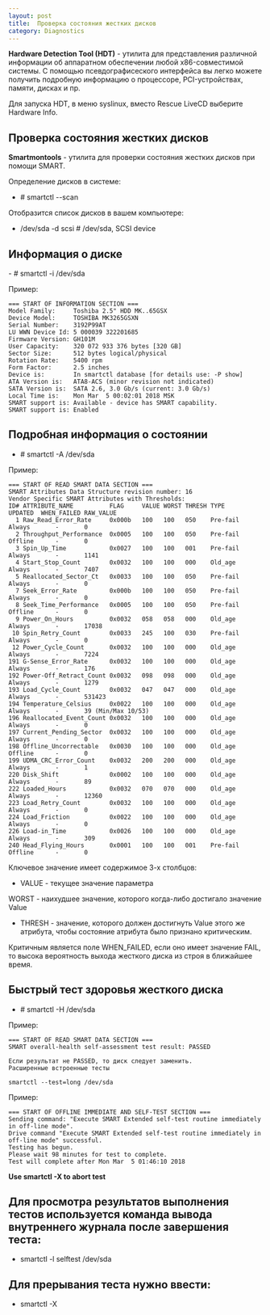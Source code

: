 ```yaml
---
layout: post
title:  Проверка состояния жестких дисков
category: Diagnostics
---
```


**Hardware Detection Tool (HDT)** - утилита для представления различной информации об аппаратном обеспечении любой x86-совместимой системы. С помощью псевдографисеского интерфейса вы легко можете получить подробную информацию о процессоре, PCI-устройствах, памяти, дисках и пр.

Для запуска HDT, в меню syslinux, вместо Rescue LiveCD выберите Hardware Info. 

## Проверка состояния жестких дисков

**Smartmontools** - утилита для проверки состояния жестких дисков при помощи SMART.

Определение дисков в системе:

- \# smartctl --scan

Отобразится список дисков в вашем компьютере:

- /dev/sda -d scsi # /dev/sda, SCSI device

## Информация о диске

\- # smartctl -i /dev/sda

Пример:

    === START OF INFORMATION SECTION ===
    Model Family:     Toshiba 2.5" HDD MK..65GSX
    Device Model:     TOSHIBA MK3265GSXN
    Serial Number:    3192P99AT
    LU WWN Device Id: 5 000039 322201685
    Firmware Version: GH101M
    User Capacity:    320 072 933 376 bytes [320 GB]
    Sector Size:      512 bytes logical/physical
    Rotation Rate:    5400 rpm
    Form Factor:      2.5 inches
    Device is:        In smartctl database [for details use: -P show]
    ATA Version is:   ATA8-ACS (minor revision not indicated)
    SATA Version is:  SATA 2.6, 3.0 Gb/s (current: 3.0 Gb/s)
    Local Time is:    Mon Mar  5 00:02:01 2018 MSK
    SMART support is: Available - device has SMART capability.
    SMART support is: Enabled

## Подробная информация о состоянии

- \# smartctl -A /dev/sda

Пример:

    === START OF READ SMART DATA SECTION ===
    SMART Attributes Data Structure revision number: 16
    Vendor Specific SMART Attributes with Thresholds:
    ID# ATTRIBUTE_NAME          FLAG     VALUE WORST THRESH TYPE      UPDATED  WHEN_FAILED RAW_VALUE
      1 Raw_Read_Error_Rate     0x000b   100   100   050    Pre-fail  Always       -       0
      2 Throughput_Performance  0x0005   100   100   050    Pre-fail  Offline      -       0
      3 Spin_Up_Time            0x0027   100   100   001    Pre-fail  Always       -       1141
      4 Start_Stop_Count        0x0032   100   100   000    Old_age   Always       -       7407
      5 Reallocated_Sector_Ct   0x0033   100   100   050    Pre-fail  Always       -       0
      7 Seek_Error_Rate         0x000b   100   100   050    Pre-fail  Always       -       0
      8 Seek_Time_Performance   0x0005   100   100   050    Pre-fail  Offline      -       0
      9 Power_On_Hours          0x0032   058   058   000    Old_age   Always       -       17038
     10 Spin_Retry_Count        0x0033   245   100   030    Pre-fail  Always       -       0
     12 Power_Cycle_Count       0x0032   100   100   000    Old_age   Always       -       7224
    191 G-Sense_Error_Rate      0x0032   100   100   000    Old_age   Always       -       176
    192 Power-Off_Retract_Count 0x0032   098   098   000    Old_age   Always       -       1279
    193 Load_Cycle_Count        0x0032   047   047   000    Old_age   Always       -       531423
    194 Temperature_Celsius     0x0022   100   100   000    Old_age   Always       -       39 (Min/Max 10/53)
    196 Reallocated_Event_Count 0x0032   100   100   000    Old_age   Always       -       0
    197 Current_Pending_Sector  0x0032   100   100   000    Old_age   Always       -       0
    198 Offline_Uncorrectable   0x0030   100   100   000    Old_age   Offline      -       0
    199 UDMA_CRC_Error_Count    0x0032   200   200   000    Old_age   Always       -       1
    220 Disk_Shift              0x0002   100   100   000    Old_age   Always       -       89
    222 Loaded_Hours            0x0032   070   070   000    Old_age   Always       -       12360
    223 Load_Retry_Count        0x0032   100   100   000    Old_age   Always       -       0
    224 Load_Friction           0x0022   100   100   000    Old_age   Always       -       0
    226 Load-in_Time            0x0026   100   100   000    Old_age   Always       -       309
    240 Head_Flying_Hours       0x0001   100   100   001    Pre-fail  Offline      -       0

Ключевое значение имеет содержимое 3-х столбцов:

- VALUE - текущее значение параметра

WORST - наихудшее значение, которого когда-либо достигало значение Value

- THRESH - значение, которого должен достигнуть Value этого же атрибута, чтобы состояние атрибута было признано критическим.

Критичным является поле WHEN_FAILED, если оно имеет значение FAIL, то высока вероятность выхода жесткого диска из строя в ближайшее время.

## Быстрый тест здоровья жесткого диска

- \# smartctl -H /dev/sda

Пример:

    === START OF READ SMART DATA SECTION ===
    SMART overall-health self-assessment test result: PASSED

    Если результат не PASSED, то диск следует заменить.
    Расширенные встроенные тесты

    smartctl --test=long /dev/sda

Пример:

    === START OF OFFLINE IMMEDIATE AND SELF-TEST SECTION ===
    Sending command: "Execute SMART Extended self-test routine immediately in off-line mode".
    Drive command "Execute SMART Extended self-test routine immediately in off-line mode" successful.
    Testing has begun.
    Please wait 98 minutes for test to complete.
    Test will complete after Mon Mar  5 01:46:10 2018

**Use smartctl -X to abort test**

## Для просмотра результатов выполнения тестов используется команда вывода внутреннего журнала после завершения теста:

- smartctl -l selftest /dev/sda

## Для прерывания теста нужно ввести:

- smartctl -X


